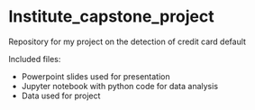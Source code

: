 # Institute_capstone_project
Repository for my project on the detection of credit card default

Included files:
  - Powerpoint slides used for presentation
  - Jupyter notebook with python code for data analysis
  - Data used for project
